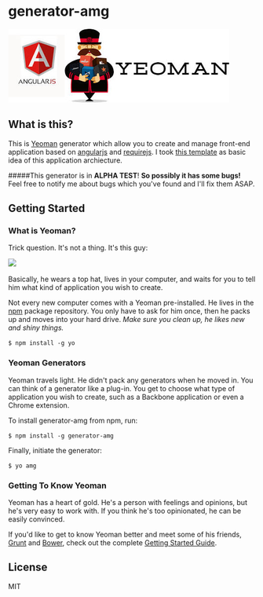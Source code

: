 # generator-amg 
![logo](https://raw.githubusercontent.com/AndrewKovalenko/generator-amg/master/logo.jpg)

## What is this?

This is [Yeoman](http://yeoman.io) generator which allow you to create and manage front-end application based on [angularjs](https://angularjs.org/) and [requirejs](http://requirejs.org/). I took [this template](https://github.com/AndrewKovalenko/AngularJs-Application-Template) as basic idea of this application archiecture.

#####This generator is in **ALPHA TEST**! 
**So possibly it has some bugs!** Feel free to notify me about bugs which you've found and I'll fix them ASAP.

## Getting Started

### What is Yeoman?

Trick question. It's not a thing. It's this guy:

![](http://i.imgur.com/JHaAlBJ.png)

Basically, he wears a top hat, lives in your computer, and waits for you to tell him what kind of application you wish to create.

Not every new computer comes with a Yeoman pre-installed. He lives in the [npm](https://npmjs.org) package repository. You only have to ask for him once, then he packs up and moves into your hard drive. *Make sure you clean up, he likes new and shiny things.*

```
$ npm install -g yo
```

### Yeoman Generators

Yeoman travels light. He didn't pack any generators when he moved in. You can think of a generator like a plug-in. You get to choose what type of application you wish to create, such as a Backbone application or even a Chrome extension.

To install generator-amg from npm, run:

```
$ npm install -g generator-amg
```

Finally, initiate the generator:

```
$ yo amg
```

### Getting To Know Yeoman

Yeoman has a heart of gold. He's a person with feelings and opinions, but he's very easy to work with. If you think he's too opinionated, he can be easily convinced.

If you'd like to get to know Yeoman better and meet some of his friends, [Grunt](http://gruntjs.com) and [Bower](http://bower.io), check out the complete [Getting Started Guide](https://github.com/yeoman/yeoman/wiki/Getting-Started).


## License

MIT

